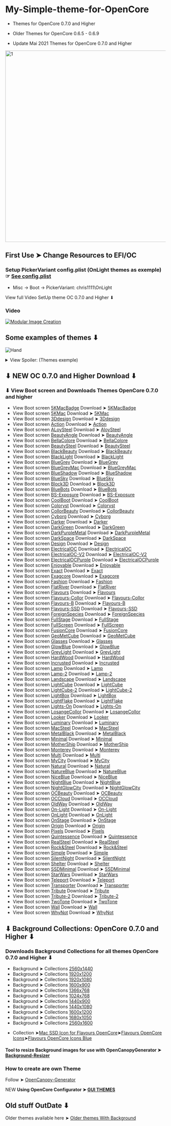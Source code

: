 # My-Simple-theme-for-OpenCore 
- Themes for OpenCore 0.7.0 and Higher
- Older Themes for OpenCore 0.6.5 - 0.6.9

- Update Mai 2021 Themes for OpenCore 0.7.0 and Higher

<img width="600" alt="1" src="https://github.com/chris1111/My-Simple-OC-Themes/raw/master/View%20Boot%200.7/Flavours-Collor.png">

## First Use ➤  Change Resources to EFI/OC

### Setup PickerVariant config.plist (OnLight themes as exemple)  ☞ [See config.plist](https://user-images.githubusercontent.com/6248794/118682984-f5ce0e00-b7ce-11eb-8e3c-52055b213607.png) 

- Misc -> Boot -> PickerVariant: chris1111\OnLight

View full Video SetUp theme OC 0.7.0 and Higher ⬇︎

### Video

[![Modular Image Creation](https://i.ibb.co/K5bFrB5/VIDEO.png)](https://youtu.be/Vro0z_DCaRk)

## Some examples of themes ⬇︎

![Hand](https://user-images.githubusercontent.com/6248794/126320160-fc31701d-4b93-48aa-b3d8-ff41f819b873.gif)
<details> <summary> View Spoiler: (Themes exemple)  </summary>

- Flavours-Collor
<img width="600" alt="1" src="https://github.com/chris1111/My-Simple-OC-Themes/raw/master/View%20Boot%200.7/Flavours-Collor.png">

- Flavours-SSD
<img width="600" alt="1" src="https://github.com/chris1111/My-Simple-OC-Themes/raw/master/View%20Boot%200.7/Flavours-SSD.png">

- Flavours-B
<img width="600" alt="1" src="https://github.com/chris1111/My-Simple-OC-Themes/raw/master/View%20Boot%200.7/Flavours-B.png">

- Flavours
<img width="600" alt="1" src="https://github.com/chris1111/My-Simple-OC-Themes/raw/master/View%20Boot%200.7/Flavours.png">

- Looker
<img width="600" alt="1" src="https://github.com/chris1111/My-Simple-OC-Themes/raw/master/View%20Boot%200.7/Looker.png">

- Fashion
<img width="600" alt="1" src="https://github.com/chris1111/My-Simple-OC-Themes/raw/master/View%20Boot%200.7/Fashion.png">

- FlatRiver
<img width="600" alt="1" src="https://github.com/chris1111/My-Simple-OC-Themes/raw/master/View%20Boot%200.7/FlatRiver.png">

- Simple
<img width="600" alt="1" src="https://github.com/chris1111/My-Simple-OC-Themes/raw/master/View%20Boot%200.7/Simple.png">

- CoolBoot
<img width="600" alt="1" src="https://github.com/chris1111/My-Simple-OC-Themes/raw/master/View%20Boot%200.7/CoolBoot.png">

- BlueBots
<img width="600" alt="1" src="https://github.com/chris1111/My-Simple-OC-Themes/raw/master/View%20Boot%200.7/BlueBots.png">

- Block3D
<img width="600" alt="1" src="https://github.com/chris1111/My-Simple-OC-Themes/raw/master/View%20Boot%200.7/Block3D.png">

- NatureBlue
<img width="600" alt="1" src="https://github.com/chris1111/My-Simple-OC-Themes/raw/master/View%20Boot%200.7/NatureBlue.png">

- Landscape
<img width="600" alt="1" src="https://github.com/chris1111/My-Simple-OC-Themes/raw/master/View%20Boot%200.7/Landscape.png">

- BellaColore
<img width="600" alt="1" src="https://github.com/chris1111/My-Simple-OC-Themes/raw/master/View%20Boot%200.7/BellaColore.png">

- BlueSky
<img width="600" alt="1" src="https://github.com/chris1111/My-Simple-OC-Themes/raw/master/View%20Boot%200.7/BlueSky.png">

- Design
<img width="600" alt="1" src="https://github.com/chris1111/My-Simple-OC-Themes/raw/master/View%20Boot%200.7/Design.png">

- Enjoyable
<img width="600" alt="1" src="https://github.com/chris1111/My-Simple-OC-Themes/raw/master/View%20Boot%200.7/Enjoyable.png">

- MyCity
<img width="600" alt="1" src="https://github.com/chris1111/My-Simple-OC-Themes/raw/master/View%20Boot%200.7/MyCity.png">

- Natural
<img width="600" alt="1" src="https://github.com/chris1111/My-Simple-OC-Themes/raw/master/View%20Boot%200.7/Natural.png">

- OldWay
<img width="600" alt="1" src="https://github.com/chris1111/My-Simple-OC-Themes/raw/master/View%20Boot%200.7/OldWay.png">

- 5KMacBadge
<img width="600" alt="1" src="https://github.com/chris1111/My-Simple-OC-Themes/raw/master/View%20Boot%200.7/5KMacBadge.png">

- 5KMac
<img width="600" alt="1" src="https://github.com/chris1111/My-Simple-OC-Themes/raw/master/View%20Boot%200.7/5KMac.png">

- SSDMinimal
<img width="600" alt="1" src="https://github.com/chris1111/My-Simple-OC-Themes/raw/master/View%20Boot%200.7/SSDMinimal.png">

- Minimal
<img width="600" alt="1" src="https://github.com/chris1111/My-Simple-OC-Themes/raw/master/View%20Boot%200.7/Minimal.png">

- Tribute-2
<img width="600" alt="1" src="https://github.com/chris1111/My-Simple-OC-Themes/raw/master/View%20Boot%200.7/Tribute-2.png">

- Monterey
<img width="600" alt="1" src="https://github.com/chris1111/My-Simple-OC-Themes/raw/master/View%20Boot%200.7/Monterey.png">

- NightBlue
<img width="600" alt="1" src="https://github.com/chris1111/My-Simple-OC-Themes/raw/master/View%20Boot%200.7/NightBlue.png">

- SilentNight
<img width="600" alt="1" src="https://github.com/chris1111/My-Simple-OC-Themes/raw/master/View%20Boot%200.7/SilentNight.png">

- AloySteel
<img width="600" alt="1" src="https://github.com/chris1111/My-Simple-OC-Themes/raw/master/View%20Boot%200.7/AloySteel.png">

- Coloryst
<img width="600" alt="1" src="https://github.com/chris1111/My-Simple-OC-Themes/raw/master/View%20Boot%200.7/Coloryst.png">

- Glasses
<img width="600" alt="1" src="https://github.com/chris1111/My-Simple-OC-Themes/raw/master/View%20Boot%200.7/Glasses.png">

- MotherShip
<img width="600" alt="1" src="https://github.com/chris1111/My-Simple-OC-Themes/raw/master/View%20Boot%200.7/MotherShip.png">

- Cyborg
<img width="600" alt="1" src="https://github.com/chris1111/My-Simple-OC-Themes/raw/master/View%20Boot%200.7/Cyborg.png">

- Shelter
<img width="600" alt="1" src="https://github.com/chris1111/My-Simple-OC-Themes/raw/master/View%20Boot%200.7/Shelter1.png">

- Luminary
<img width="600" alt="1" src="https://github.com/chris1111/My-Simple-OC-Themes/raw/master/View%20Boot%200.7/Luminary.png">

- NiceBlue
<img width="600" alt="1" src="https://github.com/chris1111/My-Simple-OC-Themes/raw/master/View%20Boot%200.7/NiceBlue.png">

- BLueGreyMac
<img width="600" alt="1" src="https://github.com/chris1111/My-Simple-OC-Themes/raw/master/View%20Boot%200.7/BlueGreyMac.png">
  
- BeautySteel
<img width="600" alt="1" src="https://github.com/chris1111/My-Simple-OC-Themes/raw/master/View%20Boot%200.7/BeautySteel.png">

- Tribute
<img width="600" alt="1" src="https://github.com/chris1111/My-Simple-OC-Themes/raw/master/View%20Boot%200.7/Tribute.png">
  
- OnStage
<img width="600" alt="2" src="https://github.com/chris1111/My-Simple-OC-Themes/raw/master/View%20Boot%200.7/OnStage.png">
  
- RealSteel
<img width="600" alt="2" src="https://github.com/chris1111/My-Simple-OC-Themes/raw/master/View%20Boot%200.7/RealSteel.png">
  
- ElectricalOCPurple
<img width="600" alt="3" src="https://github.com/chris1111/My-Simple-OC-Themes/raw/master/View%20Boot%200.7/ElectricalOCPurple.png">
  
- OnLight
<img width="600" alt="4" src="https://github.com/chris1111/My-Simple-OC-Themes/raw/master/View%20Boot%200.7/OnLight.png">

- Multi
<img width="600" alt="1" src="https://github.com/chris1111/My-Simple-OC-Themes/raw/master/View%20Boot%200.7/Multi.png">
  
- MetalBlack
<img width="600" alt="5" src="https://github.com/chris1111/My-Simple-OC-Themes/raw/master/View%20Boot%200.7/MetalBlack.png">
  
- Quintessence
<img width="600" alt="5" src="https://github.com/chris1111/My-Simple-OC-Themes/raw/master/View%20Boot%200.7/Quintessence.png">
  
- BlueGrey
<img width="600" alt="5" src="https://github.com/chris1111/My-Simple-OC-Themes/raw/master/View%20Boot%200.7/BlueGrey.png">
  
- CollorBeauty
<img width="600" alt="5" src="https://github.com/chris1111/My-Simple-OC-Themes/raw/master/View%20Boot%200.7/CollorBeauty.png">
  
</details>
  
</p>



## ⬇︎ NEW OC 0.7.0 and Higher Download ⬇︎


### ⬇︎ View Boot screen and Downloads Themes OpenCore 0.7.0 and higher

- View Boot screen [5KMacBadge](https://github.com/chris1111/My-Simple-OC-Themes/raw/master/View%20Boot%200.7/5KMacBadge.png) Download ➤ [5KMacBadge](https://github.com/chris1111/My-Simple-OC-Themes/raw/master/Resources-0.7.0/5KMacBadge.zip)
- View Boot screen [5KMac](https://github.com/chris1111/My-Simple-OC-Themes/raw/master/View%20Boot%200.7/5KMac.png) Download ➤ [5KMac](https://github.com/chris1111/My-Simple-OC-Themes/raw/master/Resources-0.7.0/5KMac.zip)
- View Boot screen [3Ddesign](https://github.com/chris1111/My-Simple-OC-Themes/raw/master/View%20Boot%200.7/3Ddesign.png) Download ➤ [3Ddesign](https://github.com/chris1111/My-Simple-OC-Themes/raw/master/Resources-0.7.0/3Ddesign.zip)
- View Boot screen [Action](https://github.com/chris1111/My-Simple-OC-Themes/raw/master/View%20Boot%200.7/Action.png) Download ➤ [Action](https://github.com/chris1111/My-Simple-OC-Themes/raw/master/Resources-0.7.0/Action.zip)
- View Boot screen [ALoySteel](https://github.com/chris1111/My-Simple-OC-Themes/raw/master/View%20Boot%200.7/AloySteel.png) Download ➤ [AloySteel](https://github.com/chris1111/My-Simple-OC-Themes/raw/master/Resources-0.7.0/AloySteel.zip)
- View Boot screen [BeautyAngle](https://github.com/chris1111/My-Simple-OC-Themes/raw/master/View%20Boot%200.7/BeautyAngle.png) Download ➤ [BeautyAngle](https://github.com/chris1111/My-Simple-OC-Themes/raw/master/Resources-0.7.0/BeautyAngle.zip) 
- View Boot screen [BellaColore](https://github.com/chris1111/My-Simple-OC-Themes/raw/master/View%20Boot%200.7/BellaColore.png) Download ➤ [BellaColore](https://github.com/chris1111/My-Simple-OC-Themes/raw/master/Resources-0.7.0/BellaColore.zip)
- View Boot screen [BeautySteel](https://github.com/chris1111/My-Simple-OC-Themes/raw/master/View%20Boot%200.7/BeautySteel.png) Download ➤  [BeautySteel](https://github.com/chris1111/My-Simple-OC-Themes/raw/master/Resources-0.7.0/BeautySteel.zip)
- View Boot screen [BlackBeauty](https://github.com/chris1111/My-Simple-OC-Themes/raw/master/View%20Boot%200.7/BlackBeauty.png) Download ➤ [BlackBeauty](https://github.com/chris1111/My-Simple-OC-Themes/raw/master/Resources-0.7.0/BlackBeauty.zip)
- View Boot screen [BlackLight](https://github.com/chris1111/My-Simple-OC-Themes/raw/master/View%20Boot%200.7/BlackLight.png) Download ➤ [BlackLight](https://github.com/chris1111/My-Simple-OC-Themes/raw/master/Resources-0.7.0/BlackLight..zip)
- View Boot screen [BlueGrey](https://github.com/chris1111/My-Simple-OC-Themes/raw/master/View%20Boot%200.7/BlueGrey.png) Download ➤ [BlueGrey](https://github.com/chris1111/My-Simple-OC-Themes/raw/master/Resources-0.7.0/BlueGrey.zip)
- View Boot screen [BlueGreyMac](https://github.com/chris1111/My-Simple-OC-Themes/raw/master/View%20Boot%200.7/BlueGreyMac.png) Download ➤ [BlueGreyMac](https://github.com/chris1111/My-Simple-OC-Themes/raw/master/Resources-0.7.0/BlueGreyMac.zip)
- View Boot screen [BlueShadow](https://github.com/chris1111/My-Simple-OC-Themes/raw/master/View%20Boot%200.7/BlueShadow.png) Download ➤ [BlueShadow](https://github.com/chris1111/My-Simple-OC-Themes/raw/master/Resources-0.7.0/BlueShadow.zip)
- View Boot screen [BlueSky](https://github.com/chris1111/My-Simple-OC-Themes/raw/master/View%20Boot%200.7/BlueSky.png) Download ➤ [BlueSky](https://github.com/chris1111/My-Simple-OC-Themes/raw/master/Resources-0.7.0/BlueSky.zip)
- View Boot screen [Block3D](https://github.com/chris1111/My-Simple-OC-Themes/raw/master/View%20Boot%200.7/Block3D.png) Download ➤ [Block3D](https://github.com/chris1111/My-Simple-OC-Themes/raw/master/Resources-0.7.0/Block3D.zip)
- View Boot screen [BlueBots](https://github.com/chris1111/My-Simple-OC-Themes/raw/master/View%20Boot%200.7/BlueBots.png) Download ➤ [BlueBots](https://github.com/chris1111/My-Simple-OC-Themes/raw/master/Resources-0.7.0/BlueBots.zip)
- View Boot screen [BS-Exposure](https://github.com/chris1111/My-Simple-OC-Themes/raw/master/View%20Boot%200.7/BS-Exposure.png) Download ➤ [BS-Exposure](https://github.com/chris1111/My-Simple-OC-Themes/raw/master/Resources-0.7.0/BS-Exposure.zip)
- View Boot screen [CoolBoot](https://github.com/chris1111/My-Simple-OC-Themes/raw/master/View%20Boot%200.7/CoolBoot.png) Download ➤ [CoolBoot](https://github.com/chris1111/My-Simple-OC-Themes/raw/master/Resources-0.7.0/CoolBoot.zip)
- View Boot screen [Coloryst](https://github.com/chris1111/My-Simple-OC-Themes/raw/master/View%20Boot%200.7/Coloryst.png) Download ➤ [Coloryst](https://github.com/chris1111/My-Simple-OC-Themes/raw/master/Resources-0.7.0/Coloryst.zip)
- View Boot screen [CollorBeauty](https://github.com/chris1111/My-Simple-OC-Themes/raw/master/View%20Boot%200.7/CollorBeauty.png) Download ➤ [CollorBeauty](https://github.com/chris1111/My-Simple-OC-Themes/raw/master/Resources-0.7.0/CollorBeauty.zip)
- View Boot screen [Cyborg](https://github.com/chris1111/My-Simple-OC-Themes/raw/master/View%20Boot%200.7/Cyborg.png) Download ➤ [Cyborg](https://github.com/chris1111/My-Simple-OC-Themes/raw/master/Resources-0.7.0/Cyborg.zip)
- View Boot screen [Darker](https://github.com/chris1111/My-Simple-OC-Themes/raw/master/View%20Boot%200.7/Darker.png) Download ➤ [Darker](https://github.com/chris1111/My-Simple-OC-Themes/raw/master/Resources-0.7.0/Darker.zip)
- View Boot screen [DarkGreen](https://github.com/chris1111/My-Simple-OC-Themes/raw/master/View%20Boot%200.7/DarkGreen.png) Download ➤ [DarkGreen](https://github.com/chris1111/My-Simple-OC-Themes/raw/master/Resources-0.7.0/DarkGreen.zip)
- View Boot screen [DarkPurpleMetal](https://github.com/chris1111/My-Simple-OC-Themes/raw/master/View%20Boot%200.7/DarkPurpleMetal.png) Download ➤ [DarkPurpleMetal](https://github.com/chris1111/My-Simple-OC-Themes/raw/master/Resources-0.7.0/DarkPurpleMetal.zip)
- View Boot screen [DarkSpace](https://github.com/chris1111/My-Simple-OC-Themes/raw/master/View%20Boot%200.7/DarkSpace.png) Download ➤ [DarkSpace](https://github.com/chris1111/My-Simple-OC-Themes/raw/master/Resources-0.7.0/DarkSpace.zip)
- View Boot screen [Design](https://github.com/chris1111/My-Simple-OC-Themes/raw/master/View%20Boot%200.7/Design.png) Download ➤ [Design](https://github.com/chris1111/My-Simple-OC-Themes/raw/master/Resources-0.7.0/Design.zip)
- View Boot screen [ElectricalOC](https://github.com/chris1111/My-Simple-OC-Themes/raw/master/View%20Boot%200.7/ElectricalOC.png) Download ➤ [ElectricalOC](https://github.com/chris1111/My-Simple-OC-Themes/raw/master/Resources-0.7.0/ElectricalOC.zip) 
- View Boot screen [ElectricalOC-V2](https://github.com/chris1111/My-Simple-OC-Themes/raw/master/View%20Boot%200.7/ElectricalOC-V2.png) Download ➤ [ElectricalOC-V2](https://github.com/chris1111/My-Simple-OC-Themes/raw/master/Resources-0.7.0/ElectricalOC-V2.zip)
- View Boot screen [ElectricalOCPurple](https://github.com/chris1111/My-Simple-OC-Themes/raw/master/View%20Boot%200.7/ElectricalOCPurple.png) Download ➤ [ElectricalOCPurple](https://github.com/chris1111/My-Simple-OC-Themes/raw/master/Resources-0.7.0/ElectricalOCPurple.zip)
- View Boot screen [Enjoyable](https://github.com/chris1111/My-Simple-OC-Themes/raw/master/View%20Boot%200.7/Enjoyable.png) Download ➤ [Enjoyable](https://github.com/chris1111/My-Simple-OC-Themes/raw/master/Resources-0.7.0/Enjoyable.zip) 
- View Boot screen [Exact](https://github.com/chris1111/My-Simple-OC-Themes/raw/master/View%20Boot%200.7/Exact.png) Download ➤ [Exact](https://github.com/chris1111/My-Simple-OC-Themes/raw/master/Resources-0.7.0/Exact.zip) 
- View Boot screen [Exagcore](https://github.com/chris1111/My-Simple-OC-Themes/raw/master/View%20Boot%200.7/Exagcore.png) Download ➤ [Exagcore](https://github.com/chris1111/My-Simple-OC-Themes/raw/master/Resources-0.7.0/Exagcore.zip) 
- View Boot screen [Fashion](https://github.com/chris1111/My-Simple-OC-Themes/raw/master/View%20Boot%200.7/Fashion.png) Download ➤ [Fashion](https://github.com/chris1111/My-Simple-OC-Themes/raw/master/Resources-0.7.0/Fashion.zip)
- View Boot screen [FlatRiver](https://github.com/chris1111/My-Simple-OC-Themes/raw/master/View%20Boot%200.7/FlatRiver.png) Download ➤ [FlatRiver](https://github.com/chris1111/My-Simple-OC-Themes/raw/master/Resources-0.7.0/FlatRiver.zip)
- View Boot screen [Flavours](https://github.com/chris1111/My-Simple-OC-Themes/raw/master/View%20Boot%200.7/Flavours.png) Download ➤ [Flavours](https://github.com/chris1111/My-Simple-OC-Themes/raw/master/Resources-0.7.0/Flavours.zip)
- View Boot screen [Flavours-Collor](https://github.com/chris1111/My-Simple-OC-Themes/raw/master/View%20Boot%200.7/Flavours-Collor.png) Download ➤ [Flavours-Collor](https://github.com/chris1111/My-Simple-OC-Themes/raw/master/Resources-0.7.0/Flavours-Collor.zip)
- View Boot screen [Flavours-B](https://github.com/chris1111/My-Simple-OC-Themes/raw/master/View%20Boot%200.7/Flavours-B.png) Download ➤ [Flavours-B](https://github.com/chris1111/My-Simple-OC-Themes/raw/master/Resources-0.7.0/Flavours-B.zip)
- View Boot screen [Flavours-SSD](https://github.com/chris1111/My-Simple-OC-Themes/raw/master/View%20Boot%200.7/Flavours-SSD.png) Download ➤ [Flavours-SSD](https://github.com/chris1111/My-Simple-OC-Themes/raw/master/Resources-0.7.0/Flavours-SSD.zip)
- View Boot screen [ForeignSpecies](https://github.com/chris1111/My-Simple-OC-Themes/raw/master/View%20Boot%200.7/ForeignSpecies.png) Download ➤ [ForeignSpecies](https://github.com/chris1111/My-Simple-OC-Themes/raw/master/Resources-0.7.0/ForeignSpecies.zip)
- View Boot screen [FullStage](https://github.com/chris1111/My-Simple-OC-Themes/raw/master/View%20Boot%200.7/FullStage.png) Download ➤ [FullStage](https://github.com/chris1111/My-Simple-OC-Themes/raw/master/Resources-0.7.0/FullStage.zip)
- View Boot screen [FullScreen](https://github.com/chris1111/My-Simple-OC-Themes/raw/master/View%20Boot%200.7/FullScreen.png) Download ➤ [FullScreen](https://github.com/chris1111/My-Simple-OC-Themes/raw/master/Resources-0.7.0/FullScreen.zip)
- View Boot screen [FusionCore](https://github.com/chris1111/My-Simple-OC-Themes/raw/master/View%20Boot%200.7/FusionCore.png) Download ➤ [FusionCore](https://github.com/chris1111/My-Simple-OC-Themes/raw/master/Resources-0.7.0/FusionCore.zip)
- View Boot screen [GeoMetCube](https://github.com/chris1111/My-Simple-OC-Themes/raw/master/View%20Boot%200.7/GeoMetCube.png) Download ➤ [GeoMetCube](https://github.com/chris1111/My-Simple-OC-Themes/raw/master/Resources-0.7.0/GeoMetCube.zip)
- View Boot screen [Glasses](https://github.com/chris1111/My-Simple-OC-Themes/raw/master/View%20Boot%200.7/Glasses.png) Download ➤ [Glasses](https://github.com/chris1111/My-Simple-OC-Themes/raw/master/Resources-0.7.0/Glasses.zip)
- View Boot screen [GlowBlue](https://github.com/chris1111/My-Simple-OC-Themes/raw/master/View%20Boot%200.7/GlowBlue.png) Download ➤ [GlowBlue](https://github.com/chris1111/My-Simple-OC-Themes/raw/master/Resources-0.7.0/GlowBlue.zip)
- View Boot screen [GreyLight](https://github.com/chris1111/My-Simple-OC-Themes/raw/master/View%20Boot%200.7/GreyLight.png) Download ➤ [GreyLight](https://github.com/chris1111/My-Simple-OC-Themes/raw/master/Resources-0.7.0/GreyLight.zip)
- View Boot screen [HardWood](https://github.com/chris1111/My-Simple-OC-Themes/raw/master/View%20Boot%200.7/HardWood.png) Download ➤ [HardWood](https://github.com/chris1111/My-Simple-OC-Themes/raw/master/Resources-0.7.0/HardWood.zip)
- View Boot screen [Incrusted](https://github.com/chris1111/My-Simple-OC-Themes/raw/master/View%20Boot%200.7/Incrusted.png) Download ➤ [Incrusted](https://github.com/chris1111/My-Simple-OC-Themes/raw/master/Resources-0.7.0/Incrusted.zip) 
- View Boot screen [Lamp](https://github.com/chris1111/My-Simple-OC-Themes/raw/master/View%20Boot%200.7/Lamp.png) Download ➤ [Lamp](https://github.com/chris1111/My-Simple-OC-Themes/raw/master/Resources-0.7.0/Lamp.zip) 
- View Boot screen [Lamp-2](https://github.com/chris1111/My-Simple-OC-Themes/raw/master/View%20Boot%200.7/Lamp-2.png) Download ➤ [Lamp-2](https://github.com/chris1111/My-Simple-OC-Themes/raw/master/Resources-0.7.0/Lamp-2.zip) 
- View Boot screen [Landscape](https://github.com/chris1111/My-Simple-OC-Themes/raw/master/View%20Boot%200.7/Landscape.png) Download ➤ [Landscape](https://github.com/chris1111/My-Simple-OC-Themes/raw/master/Resources-0.7.0/Landscape.zip)
- View Boot screen [LightCube](https://github.com/chris1111/My-Simple-OC-Themes/raw/master/View%20Boot%200.7/LightCube.png) Download ➤ [LightCube](https://github.com/chris1111/My-Simple-OC-Themes/raw/master/Resources-0.7.0/LightCube.zip)
- View Boot screen [LightCube-2](https://github.com/chris1111/My-Simple-OC-Themes/raw/master/View%20Boot%200.7/LightCube-2.png) Download ➤ [LightCube-2](https://github.com/chris1111/My-Simple-OC-Themes/raw/master/Resources-0.7.0/LightCube-2.zip)
- View Boot screen [LightBox](https://github.com/chris1111/My-Simple-OC-Themes/raw/master/View%20Boot%200.7/LightBox.png) Download ➤ [LightBox](https://github.com/chris1111/My-Simple-OC-Themes/raw/master/Resources-0.7.0/LightBox.zip)
- View Boot screen [LightFlake](https://github.com/chris1111/My-Simple-OC-Themes/raw/master/View%20Boot%200.7/LightFlake.png) Download ➤ [LightFlake](https://github.com/chris1111/My-Simple-OC-Themes/raw/master/Resources-0.7.0/LightFlake.zip)
- View Boot screen [Lights-On](https://github.com/chris1111/My-Simple-OC-Themes/raw/master/View%20Boot%200.7/Lights-On.png) Download ➤ [Lights-On](https://github.com/chris1111/My-Simple-OC-Themes/raw/master/Resources-0.7.0/Lights-On.zip)
- View Boot screen [LosangeCollor](https://github.com/chris1111/My-Simple-OC-Themes/raw/master/View%20Boot%200.7/LosangeCollor.png) Download ➤ [LosangeCollor](https://github.com/chris1111/My-Simple-OC-Themes/raw/master/Resources-0.7.0/LosangeCollor.zip)
- View Boot screen [Looker](https://github.com/chris1111/My-Simple-OC-Themes/raw/master/View%20Boot%200.7/Looker.png) Download ➤ [Looker](https://github.com/chris1111/My-Simple-OC-Themes/raw/master/Resources-0.7.0/Looker.zip)
- View Boot screen [Luminary](https://github.com/chris1111/My-Simple-OC-Themes/raw/master/View%20Boot%200.7/Luminary.png) Download ➤ [Luminary](https://github.com/chris1111/My-Simple-OC-Themes/raw/master/Resources-0.7.0/Luminary.zip)
- View Boot screen [MacSteel](https://github.com/chris1111/My-Simple-OC-Themes/raw/master/View%20Boot%200.7/MacSteel.png) Download ➤ [MacSteel](https://github.com/chris1111/My-Simple-OC-Themes/raw/master/Resources-0.7.0/MacSteel.zip)
- View Boot screen [MetalBlack](https://github.com/chris1111/My-Simple-OC-Themes/raw/master/View%20Boot%200.7/MetalBlack.png) Download ➤ [MetalBlack](https://github.com/chris1111/My-Simple-OC-Themes/raw/master/Resources-0.7.0/MetalBlack.zip)
- View Boot screen [Minimal](https://github.com/chris1111/My-Simple-OC-Themes/raw/master/View%20Boot%200.7/Minimal.png) Download ➤ [Minimal](https://github.com/chris1111/My-Simple-OC-Themes/raw/master/Resources-0.7.0/Minimal.zip)
- View Boot screen [MotherShip](https://github.com/chris1111/My-Simple-OC-Themes/raw/master/View%20Boot%200.7/MotherShip.png) Download ➤ [MotherShip](https://github.com/chris1111/My-Simple-OC-Themes/raw/master/Resources-0.7.0/MotherShip.zip)
- View Boot screen [Monterey](https://github.com/chris1111/My-Simple-OC-Themes/raw/master/View%20Boot%200.7/Monterey.png) Download ➤ [Monterey](https://github.com/chris1111/My-Simple-OC-Themes/raw/master/Resources-0.7.0/Monterey.zip)
- View Boot screen [Multi](https://github.com/chris1111/My-Simple-OC-Themes/raw/master/View%20Boot%200.7/Multi.png) Download ➤ [Multi](https://github.com/chris1111/My-Simple-OC-Themes/raw/master/Resources-0.7.0/Multi.zip)
- View Boot screen [MyCity](https://github.com/chris1111/My-Simple-OC-Themes/raw/master/View%20Boot%200.7/MyCity.png) Download ➤ [MyCity](https://github.com/chris1111/My-Simple-OC-Themes/raw/master/Resources-0.7.0/MyCity.zip)
- View Boot screen [Natural](https://github.com/chris1111/My-Simple-OC-Themes/raw/master/View%20Boot%200.7/Natural.png) Download ➤ [Natural](https://github.com/chris1111/My-Simple-OC-Themes/raw/master/Resources-0.7.0/Natural.zip)
- View Boot screen [NatureBlue](https://github.com/chris1111/My-Simple-OC-Themes/raw/master/View%20Boot%200.7/NatureBlue.png) Download ➤ [NatureBlue](https://github.com/chris1111/My-Simple-OC-Themes/raw/master/Resources-0.7.0/NatureBlue.zip)
- View Boot screen [NiceBlue](https://github.com/chris1111/My-Simple-OC-Themes/raw/master/View%20Boot%200.7/NiceBlue.png) Download ➤ [NiceBlue](https://github.com/chris1111/My-Simple-OC-Themes/raw/master/Resources-0.7.0/NiceBlue.zip)
- View Boot screen [NightBlue](https://github.com/chris1111/My-Simple-OC-Themes/raw/master/View%20Boot%200.7/NightBlue.png) Download ➤ [NightBlue](https://github.com/chris1111/My-Simple-OC-Themes/raw/master/Resources-0.7.0/NightBlue.zip)
- View Boot screen [NightGlowCity](https://github.com/chris1111/My-Simple-OC-Themes/raw/master/View%20Boot%200.7/NightGlowCity.png) Download ➤ [NightGlowCity](https://github.com/chris1111/My-Simple-OC-Themes/raw/master/Resources-0.7.0/NightGlowCity.zip)
- View Boot screen [OCBeauty](https://github.com/chris1111/My-Simple-OC-Themes/raw/master/View%20Boot%200.7/OCBeauty.png) Download ➤ [OCBeauty](https://github.com/chris1111/My-Simple-OC-Themes/raw/master/Resources-0.7.0/OCBeauty.zip)
- View Boot screen [OCCloud](https://github.com/chris1111/My-Simple-OC-Themes/raw/master/View%20Boot%200.7/OCCloud.png) Download ➤ [OCCloud](https://github.com/chris1111/My-Simple-OC-Themes/raw/master/Resources-0.7.0/OCCloud.zip)
- View Boot screen [OldWay](https://github.com/chris1111/My-Simple-OC-Themes/raw/master/View%20Boot%200.7/OldWay.png) Download ➤ [OldWay](https://github.com/chris1111/My-Simple-OC-Themes/raw/master/Resources-0.7.0/OldWay.zip)
- View Boot screen [On-Light](https://github.com/chris1111/My-Simple-OC-Themes/raw/master/View%20Boot%200.7/On-Light.png) Download ➤ [On-Light](https://github.com/chris1111/My-Simple-OC-Themes/raw/master/Resources-0.7.0/On-Light.zip)
- View Boot screen [OnLight](https://github.com/chris1111/My-Simple-OC-Themes/raw/master/View%20Boot%200.7/OnLight.png) Download ➤ [OnLight](https://github.com/chris1111/My-Simple-OC-Themes/raw/master/Resources-0.7.0/OnLight.zip) 
- View Boot screen [OnStage](https://github.com/chris1111/My-Simple-OC-Themes/raw/master/View%20Boot%200.7/OnStage.png) Download ➤ [OnStage](https://github.com/chris1111/My-Simple-OC-Themes/raw/master/Resources-0.7.0/OnStage.zip)
- View Boot screen [Origin](https://github.com/chris1111/My-Simple-OC-Themes/raw/master/View%20Boot%200.7/Origin.png) Download ➤ [Origin](https://github.com/chris1111/My-Simple-OC-Themes/raw/master/Resources-0.7.0/OnLight.zip)
- View Boot screen [Pixels](https://github.com/chris1111/My-Simple-OC-Themes/raw/master/View%20Boot%200.7/Pixels.png) Download ➤ [Pixels](https://github.com/chris1111/My-Simple-OC-Themes/raw/master/Resources-0.7.0/Pixels.zip)
- View Boot screen [Quintessence](https://github.com/chris1111/My-Simple-OC-Themes/raw/master/View%20Boot%200.7/Quintessence.png) Download ➤ [Quintessence](https://github.com/chris1111/My-Simple-OC-Themes/raw/master/Resources-0.7.0/Quintessence.zip)
- View Boot screen [RealSteel](https://github.com/chris1111/My-Simple-OC-Themes/raw/master/View%20Boot%200.7/RealSteel.png) Download ➤ [RealSteel](https://github.com/chris1111/My-Simple-OC-Themes/raw/master/Resources-0.7.0/RealSteel.zip) 
- View Boot screen [Rock&Steel](https://github.com/chris1111/My-Simple-OC-Themes/raw/master/View%20Boot%200.7/Rock%26Steel.png) Download ➤ [Rock&Steel](https://github.com/chris1111/My-Simple-OC-Themes/raw/master/Resources-0.7.0/Rock%26Steel.zip)
- View Boot screen [Simple](https://github.com/chris1111/My-Simple-OC-Themes/raw/master/View%20Boot%200.7/Simple.png) Download ➤ [Simple](https://github.com/chris1111/My-Simple-OC-Themes/raw/master/Resources-0.7.0/Simple.zip)
- View Boot screen [SilentNight](https://github.com/chris1111/My-Simple-OC-Themes/raw/master/View%20Boot%200.7/SilentNight.png) Download ➤ [SilentNight](https://github.com/chris1111/My-Simple-OC-Themes/raw/master/Resources-0.7.0/SilentNight.zip)
- View Boot screen [Shelter](https://github.com/chris1111/My-Simple-OC-Themes/raw/master/View%20Boot%200.7/Shelter1.png) Download ➤ [Shelter](https://github.com/chris1111/My-Simple-OC-Themes/raw/master/Resources-0.7.0/Shelter.zip)
- View Boot screen [SSDMinimal](https://github.com/chris1111/My-Simple-OC-Themes/raw/master/View%20Boot%200.7/SSDMinimal.png) Download ➤ [SSDMinimal](https://github.com/chris1111/My-Simple-OC-Themes/raw/master/Resources-0.7.0/SSDMinimal.zip)
- View Boot screen [StarWars](https://github.com/chris1111/My-Simple-OC-Themes/raw/master/View%20Boot%200.7/StarWars.png) Download ➤ [StarWars](https://github.com/chris1111/My-Simple-OC-Themes/raw/master/Resources-0.7.0/StarWars.zip)
- View Boot screen [Teleport](https://github.com/chris1111/My-Simple-OC-Themes/raw/master/View%20Boot%200.7/Teleport.png) Download ➤ [Teleport](https://github.com/chris1111/My-Simple-OC-Themes/raw/master/Resources-0.7.0/Teleport.zip)
- View Boot screen [Transporter](https://github.com/chris1111/My-Simple-OC-Themes/raw/master/View%20Boot%200.7/Transporter.png) Download ➤ [Transporter](https://github.com/chris1111/My-Simple-OC-Themes/raw/master/Resources-0.7.0/Transporter.zip)
- View Boot screen [Tribute](https://github.com/chris1111/My-Simple-OC-Themes/raw/master/View%20Boot%200.7/Tribute.png) Download ➤ [Tribute](https://github.com/chris1111/My-Simple-OC-Themes/raw/master/Resources-0.7.0/Tribute.zip)
- View Boot screen [Tribute-2](https://github.com/chris1111/My-Simple-OC-Themes/raw/master/View%20Boot%200.7/Tribute-2.png) Download ➤ [Tribute-2](https://github.com/chris1111/My-Simple-OC-Themes/raw/master/Resources-0.7.0/Tribute-2.zip)
- View Boot screen [TwoTone](https://github.com/chris1111/My-Simple-OC-Themes/raw/master/View%20Boot%200.7/TwoTone.png) Download ➤ [TwoTone](https://github.com/chris1111/My-Simple-OC-Themes/raw/master/Resources-0.7.0/TwoTone.zip)
- View Boot screen [Wall](https://github.com/chris1111/My-Simple-OC-Themes/raw/master/View%20Boot%200.7/Wall.png) Download ➤ [Wall](https://github.com/chris1111/My-Simple-OC-Themes/raw/master/Resources-0.7.0/Wall.zip)
- View Boot screen [WhyNot](https://github.com/chris1111/My-Simple-OC-Themes/raw/master/View%20Boot%200.7/WhyNot.png) Download ➤ [WhyNot](https://github.com/chris1111/My-Simple-OC-Themes/raw/master/Resources-0.7.0/WhyNot.zip)

## ⬇︎ Background Collections: OpenCore 0.7.0 and Higher ⬇︎

### Downloads Background Collections for all themes OpenCore 0.7.0 and Higher ⬇︎

- Background ➤ Collections [2560x1440](Background2560x1440/)
- Background ➤ Collections [1920x1200](Background1920x1200/)
- Background ➤ Collections [1920x1080](Background1920x1080/)
- Background ➤ Collections [1600x900](Background1600x900/)
- Background ➤ Collections [1366x768](Background1366x768/)
- Background ➤ Collections [1024x768](Background1024x768/)
- Background ➤ Collections [1440x900](Background1440x900/)
- Background ➤ Collections [1440x1080](Background1440x1080/)
- Background ➤ Collections [1600x1200](Background1600x1200/)
- Background ➤ Collections [1680x1050](Background1680x1050/)
- Background ➤ Collections [2560x1600](Background2560x1600/)

* Collection ➤[Mac SSD Icon for Flavours OpenCore](https://github.com/chris1111/My-Simple-OC-Themes/tree/master/Mac%20SSD%20Disk%20Icon)➤[Flavours OpenCore Icons](https://github.com/chris1111/My-Simple-OC-Themes/tree/master/Flavours%20Icons)➤[Flavours OpenCore Icons Blue](https://github.com/chris1111/My-Simple-OC-Themes/tree/master/Flavours%20Icons%20BlueStyle)

#### Tool to resize Background images for use with OpenCanopyGenerator ➤ [Background-Resizer](https://github.com/chris1111/Background-Resizer)


### How to create are own Theme

Follow ➤ [OpenCanopy-Generator](https://github.com/chris1111/OpenCanopy-Generator)

NEW **Using OpenCore Configurator ➤ [GUI THEMES](https://user-images.githubusercontent.com/6248794/121361342-33701380-c903-11eb-93a4-fbabcc860b22.png)**

## Old stuff OutDate ⬇︎

Older themes available here ➤ [Older themes With Background](https://github.com/chris1111/My-Simple-OC-Themes/tree/master/Resources-0.6.6)

